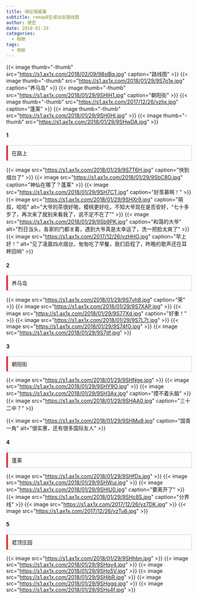 ```yaml
---
title: 骑征烟威蓬
subtitle: remapB生成动态路线图
author: 德宏
date: 2018-01-29
categories:
  - 相册
tags:
  - 相册
---
```






  {{< image thumb="-thumb" src="https://s1.ax1x.com/2018/02/09/98slBq.jpg"  caption="路线图" >}}
  {{< image thumb="-thumb" src="https://s1.ax1x.com/2018/01/29/9S7o1e.jpg" caption="养马岛" >}}
  {{< image thumb="-thumb" src="https://s1.ax1x.com/2018/01/29/9SHlH1.jpg" caption="朝阳街" >}}
  {{< image thumb="-thumb" src="https://s1.ax1x.com/2017/12/26/vzIjx.jpg" caption="蓬莱" >}}
  {{< image thumb="-thumb" src="https://s1.ax1x.com/2018/01/29/9SH0HI.jpg" >}}
  {{< image thumb="-thumb" src="https://s1.ax1x.com/2018/01/29/9SHwDA.jpg" >}}




#### 1
 <p markdown="1" style="display: block;padding: 10px;margin: 10px 0;border: 1px solid #ccc;border-left-width: 5px;border-radius: 3px;border-left-color: #df3e3e;"> 在路上</p>

 



  {{< image src="https://s1.ax1x.com/2018/01/29/9S7T6H.jpg" caption="快到烟台了" >}}
  {{< image src="https://s1.ax1x.com/2018/01/29/9SbC8O.jpg" caption="神仙在哪了？蓬莱" >}}
  {{< image src="https://s1.ax1x.com/2018/01/29/9SH7CT.jpg" caption="好羡慕啊！" >}}
  {{< image src="https://s1.ax1x.com/2018/01/29/9SHXr9.jpg" caption="萌叔，哈哈" alt="大爷的茶很好喝，樱桃更好吃，不知大爷现在是否安好，“七十多岁了，再次来了就别来看我了，说不定不在了”" >}}
  {{< image src="https://s1.ax1x.com/2018/01/29/9Sb9PK.jpg" caption="和蔼的大爷" alt="烈日当头，各家的门都关着，遇到大爷真是太幸运了，洗一把脸太爽了" >}}
  {{< image src="https://s1.ax1x.com/2017/12/26/vzHHO.jpg" caption="早上好！" alt="见了凌晨四点烟台，匆匆吃了早餐，我们启程了，昨晚的歌声还在耳畔回响" >}}
  

#### 2
<p markdown="1" style="display: block;padding: 10px;margin: 10px 0;border: 1px solid #ccc;border-left-width: 5px;border-radius: 3px;border-left-color: #df3e3e;"> 养马岛</p>




  {{< image src="https://s1.ax1x.com/2018/01/29/9S7vh8.jpg" caption="荣" >}}
  {{< image src="https://s1.ax1x.com/2018/01/29/9S7XAP.jpg" >}}
  {{< image src="https://s1.ax1x.com/2018/01/29/9S77Xd.jpg" caption="好重！" >}}
  {{< image src="https://s1.ax1x.com/2018/01/29/9S7L7t.jpg" >}}
  {{< image src="https://s1.ax1x.com/2018/01/29/9S74fO.jpg" >}}
  {{< image src="https://s1.ax1x.com/2018/01/29/9S7jtf.jpg" >}}
  
#### 3
 <p markdown="1" style="display: block;padding: 10px;margin: 10px 0;border: 1px solid #ccc;border-left-width: 5px;border-radius: 3px;border-left-color: #df3e3e;"> 朝阳街</p>





  {{< image src="https://s1.ax1x.com/2018/01/29/9SHNge.jpg" >}}
  {{< image src="https://s1.ax1x.com/2018/01/29/9SHY9O.jpg" >}}
  {{< image src="https://s1.ax1x.com/2018/01/29/9SH3Ax.jpg" caption="摸不着头脑" >}}
  {{< image src="https://s1.ax1x.com/2018/01/29/9SHAA0.jpg" caption="三十二中？" >}}

  {{< image src="https://s1.ax1x.com/2018/01/29/9SHMu9.jpg" caption="国青一角" alt="很实惠，还有很多国际友人" >}}
  

#### 4
<p markdown="1" style="display: block;padding: 10px;margin: 10px 0;border: 1px solid #ccc;border-left-width: 5px;border-radius: 3px;border-left-color: #df3e3e;"> 蓬莱</p>





  {{< image src="https://s1.ax1x.com/2018/01/29/9SHfDs.jpg" >}}
  {{< image src="https://s1.ax1x.com/2018/01/29/9SHWuj.jpg" >}}
  {{< image src="https://s1.ax1x.com/2018/01/29/9SHIU0.jpg" caption="要离开了" >}}
  {{< image src="https://s1.ax1x.com/2018/01/29/9SHc8S.jpg" caption="分界线" >}}
  {{< image src="https://s1.ax1x.com/2017/12/26/vz7DK.jpg" >}}
  {{< image src="https://s1.ax1x.com/2017/12/26/vzTu6.jpg" >}}
  

#### 5
<p markdown="1" style="display: block;padding: 10px;margin: 10px 0;border: 1px solid #ccc;border-left-width: 5px;border-radius: 3px;border-left-color: #df3e3e;"> 君顶庄园</p>





  {{< image src="https://s1.ax1x.com/2018/01/29/9SHhbn.jpg" >}}
  {{< image src="https://s1.ax1x.com/2018/01/29/9SHqv4.jpg" >}}
  {{< image src="https://s1.ax1x.com/2018/01/29/9SHo5V.jpg" >}}
  {{< image src="https://s1.ax1x.com/2018/01/29/9SHjbR.jpg" >}}
  {{< image src="https://s1.ax1x.com/2018/01/29/9SHggg.jpg" >}}
  {{< image src="https://s1.ax1x.com/2018/01/29/9SHs4f.jpg" >}}

